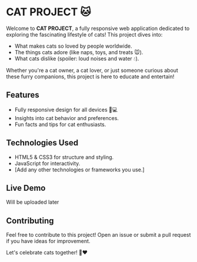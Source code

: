# CAT PROJECT 🐱

Welcome to **CAT PROJECT**, a fully responsive web application dedicated to exploring the fascinating lifestyle of cats! This project dives into:
- What makes cats so loved by people worldwide.
- The things cats adore (like naps, toys, and treats 🐭).
- What cats dislike (spoiler: loud noises and water 💧).

Whether you're a cat owner, a cat lover, or just someone curious about these furry companions, this project is here to educate and entertain!

## Features
- Fully responsive design for all devices 📱💻
- Insights into cat behavior and preferences.
- Fun facts and tips for cat enthusiasts.

## Technologies Used
- HTML5 & CSS3 for structure and styling.
- JavaScript for interactivity.
- [Add any other technologies or frameworks you use.]

## Live Demo
  Will be uploaded later

## Contributing
Feel free to contribute to this project! Open an issue or submit a pull request if you have ideas for improvement.

Let's celebrate cats together! 🐾❤️
